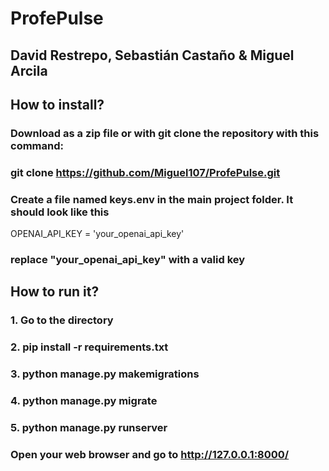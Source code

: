 # ProfePulse

## David Restrepo, Sebastián Castaño & Miguel Arcila

## How to install? 
### Download as a zip file or with git clone the repository with this command:
### git clone https://github.com/Miguel107/ProfePulse.git
### Create a file named keys.env in the main project folder. It should look like this
 OPENAI_API_KEY = 'your_openai_api_key' 
### replace "your_openai_api_key" with a valid key

## How to run it?
### 1. Go to the directory
### 2. pip install -r requirements.txt
### 3. python manage.py makemigrations
### 4. python manage.py migrate
### 5. python manage.py runserver
### Open your web browser and go to http://127.0.0.1:8000/
